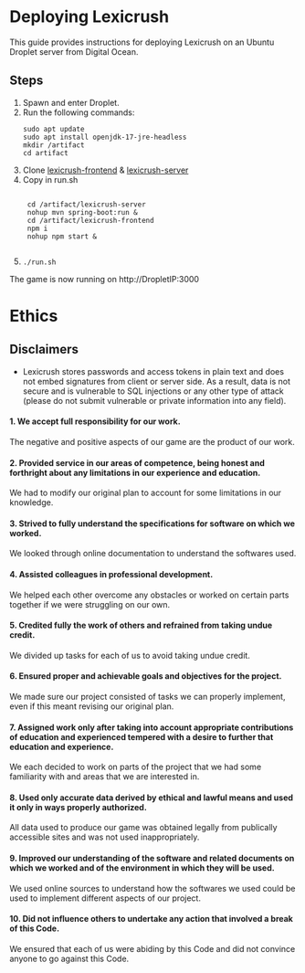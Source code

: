 # Deploying Lexicrush
This guide provides instructions for deploying Lexicrush on an Ubuntu Droplet server from Digital Ocean. 

## Steps 
1. Spawn and enter Droplet.
2. Run the following commands:
    ```
    sudo apt update
    sudo apt install openjdk-17-jre-headless
    mkdir /artifact
    cd artifact
3. Clone [lexicrush-frontend](https://github.com/LexiCrush/lexicrush-frontend) & [lexicrush-server](https://github.com/LexiCrush/lexicrush-server)
4. Copy in run.sh
    <pre><code class="language-sh">
    cd /artifact/lexicrush-server
    nohup mvn spring-boot:run &
    cd /artifact/lexicrush-frontend
    npm i
    nohup npm start &
    </code></pre>
5. 
    ``` 
    ./run.sh

The game is now running on http://DropletIP:3000

# Ethics 
## Disclaimers
- Lexicrush stores passwords and access tokens in plain text and does not embed signatures from client or server side. As a result, data is not secure and is vulnerable to SQL injections or any other type of attack (please do not submit vulnerable or private information into any field).
#### 1. We accept full responsibility for our work.
The negative and positive aspects of our game are the product of our work. 
#### 2. Provided service in our areas of competence, being honest and forthright about any limitations in our experience and education.
We had to modify our original plan to account for some limitations in our knowledge. 
#### 3. Strived to fully understand the specifications for software on which we worked.
We looked through online documentation to understand the softwares used. 
#### 4. Assisted colleagues in professional development.
We helped each other overcome any obstacles or worked on certain parts together if we were struggling on our own. 
#### 5. Credited fully the work of others and refrained from taking undue credit.
We divided up tasks for each of us to avoid taking undue credit. 
#### 6. Ensured proper and achievable goals and objectives for the project.
We made sure our project consisted of tasks we can properly implement, even if this meant revising our original plan. 
#### 7. Assigned work only after taking into account appropriate contributions of education and experienced tempered with a desire to further that education and experience.
We each decided to work on parts of the project that we had some familiarity with and areas that we are interested in. 
#### 8. Used only accurate data derived by ethical and lawful means and used it only in ways properly authorized.
All data used to produce our game was obtained legally from publically accessible sites and was not used inappropriately.  
#### 9. Improved our understanding of the software and related documents on which we worked and of the environment in which they will be used.
We used online sources to understand how the softwares we used could be used to implement different aspects of our project.     
#### 10. Did not influence others to undertake any action that involved a break of this Code.
We ensured that each of us were abiding by this Code and did not convince anyone to go against this Code. 
